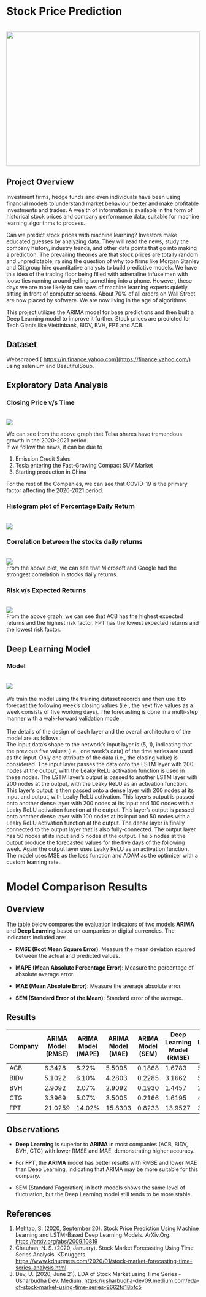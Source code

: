 # Stock Price Prediction
<br>
<img src='images/Stock-Price-Prediction.jpg' width = '100%' height='350px'>

## Project Overview

Investment firms, hedge funds and even individuals have been using financial models to understand market behaviour better and make profitable investments and trades. A wealth of information is available in the form of historical stock prices and company performance data, suitable for machine learning algorithms to process.

Can we predict stock prices with machine learning? Investors make educated guesses by analyzing data. They will read the news, study the company history, industry trends, and other data points that go into making a prediction. The prevailing theories are that stock prices are totally random and unpredictable, raising the question of why top firms like Morgan Stanley and Citigroup hire quantitative analysts to build predictive models. We have this idea of the trading floor being filled with adrenaline infuse men with loose ties running around yelling something into a phone. However, these days we are more likely to see rows of machine learning experts quietly sitting in front of computer screens. About 70% of all orders on Wall Street are now placed by software. We are now living in the age of algorithms.

This project utilizes the ARIMA model for base predictions and then built a Deep Learning model to improve it further. Stock prices are predicted for Tech Giants like Viettinbank, BIDV, BVH, FPT and ACB.


## Dataset
Webscraped [ https://in.finance.yahoo.com](https://finance.yahoo.com/) using selenium and BeautifulSoup.

## Exploratory Data Analysis

### Closing Price v/s Time
<br>
<img src='images/Closing_Price_and_Time.png'>

We can see from the above graph that Telsa shares have tremendous growth in the 2020-2021 period.
<br>
If we follow the news, it can be due to

1. Emission Credit Sales
2. Tesla entering the Fast-Growing Compact SUV Market
3. Starting production in China

For the rest of the Companies, we can see that COVID-19 is the primary factor affecting the 2020-2021 period.
<br>

### Histogram plot of Percentage Daily Return 
<br>
<img src='images/Daily_Returns.png'>


### Correlation between the stocks daily returns
<br>
<img src='images/output3.png'>
<br>
From the above plot, we can see that Microsoft and Google had the strongest correlation in stocks daily returns.

### Risk v/s Expected Returns
<br>
<img src='images/Risk_vs_Expected_Returns.png'>
<br>
From the above graph, we can see that ACB has the highest expected returns and the highest risk factor. FPT has the lowest expected returns and the lowest risk factor.

## Deep Learning Model

### Model
<br>
<img src='images/model1.png'>
<br><br>
We train the model using the training dataset records and then use it to forecast the following week’s closing values (i.e., the next five values as a week consists of five working days). The forecasting is done in a multi-step manner with a walk-forward validation mode. <br><br> 
The details of the design of each layer and the overall architecture of the model are as follows :
<br>
The input data’s shape to the network’s input layer is (5, 1), indicating that the previous five values (i.e., one week’s data) of the time series are used as the input. Only one attribute of the data (i.e., the closing value) is considered. The input layer passes the data onto the LSTM layer with 200 nodes at the output, with the Leaky ReLU activation function is used in these nodes. The LSTM layer’s output is passed to another LSTM layer with 200 nodes at the output, with the Leaky ReLU as an activation function. This layer’s output is then passed onto a dense layer with 200 nodes at its input and output, with Leaky ReLU activation. This layer’s output is passed onto another dense layer with 200 nodes at its input and 100 nodes with a Leaky ReLU activation function at the output. This layer’s output is passed onto another dense layer with 100 nodes at its input and 50 nodes with a Leaky ReLU activation function at the output. The dense layer is finally connected to the output layer that is also fully-connected. The output layer has 50 nodes at its input and 5 nodes at the output. The 5 nodes at the output produce the forecasted values for the five days of the following week. Again the output layer uses Leaky ReLU as an activation function. The model uses MSE as the loss function and ADAM as the optimizer with a custom learning rate. 

# Model Comparison Results

## Overview

The table below compares the evaluation indicators of two models **ARIMA** and **Deep Learning** based on companies or digital currencies. The indicators included are:

- **RMSE (Root Mean Square Error)**: Measure the mean deviation squared between the actual and predicted values.

- **MAPE (Mean Absolute Percentage Error)**: Measure the percentage of absolute average error.

- **MAE (Mean Absolute Error)**: Measure the average absolute error.

- **SEM (Standard Error of the Mean)**: Standard error of the average.

## Results

| Company | ARIMA Model (RMSE) | ARIMA Model (MAPE) | ARIMA Model (MAE) | ARIMA Model (SEM) | Deep Learning Model (RMSE) | Deep Learning Model (MAPE) | Deep Learning Model (MAE) | Deep Learning Model (SEM) |
| ------- | ------------------ | ------------------ | ----------------- | ----------------- | -------------------------- | -------------------------- | ------------------------- | ------------------------- |
| ACB     | 6.3428             | 6.22%              | 5.5095            | 0.1868            | 1.6783                      | 5.39%                      | 1.3827                    | 0.0699                    |
| BIDV    | 5.1022             | 6.10%              | 4.2803            | 0.2285            | 3.1662                      | 5.46%                      | 2.5834                    | 0.1244                    |
| BVH     | 2.9092             | 2.07%              | 2.9092            | 0.1930            | 1.4457                      | 2.58%                      | 1.0944                    | 0.0863                    |
| CTG     | 3.3969             | 5.07%              | 3.5005            | 0.2166            | 1.6195                      | 4.00%                      | 1.2687                    | 0.0813                    |
| FPT     | 21.0259            | 14.02%             | 15.8303           | 0.8233            | 13.9527                     | 36.71%                     | 11.6538                   | 0.4630                    |

## Observations

- **Deep Learning** is superior to **ARIMA** in most companies (ACB, BIDV, BVH, CTG) with lower RMSE and MAE, demonstrating higher accuracy.

- For **FPT**, the **ARIMA** model has better results with RMSE and lower MAE than Deep Learning, indicating that ARIMA may be more suitable for this company.

- SEM (Standard Fageration) in both models shows the same level of fluctuation, but the Deep Learning model still tends to be more stable.

## References
1. Mehtab, S. (2020, September 20). Stock Price Prediction Using Machine Learning and LSTM-Based Deep Learning Models. ArXiv.Org. https://arxiv.org/abs/2009.10819
2. Chauhan, N. S. (2020, January). Stock Market Forecasting Using Time Series Analysis. KDnuggets. https://www.kdnuggets.com/2020/01/stock-market-forecasting-time-series-analysis.html
3. Dev, U. (2020, June 21). EDA of Stock Market using Time Series - Usharbudha Dev. Medium. https://usharbudha-dev09.medium.com/eda-of-stock-market-using-time-series-9662fd18bfc5

